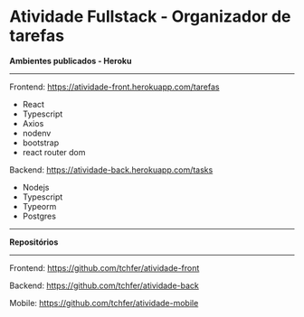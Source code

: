 # Atividade Fullstack - Organizador de tarefas


**Ambientes publicados - Heroku**

* * *

Frontend: https://atividade-front.herokuapp.com/tarefas  
*   React
*   Typescript
*   Axios
*   nodenv
*   bootstrap
*   react router dom

Backend: https://atividade-back.herokuapp.com/tasks  
*   Nodejs
*   Typescript
*   Typeorm
*   Postgres
  
* * * 
 
**Repositórios**

* * *

Frontend: https://github.com/tchfer/atividade-front  

Backend: https://github.com/tchfer/atividade-back  

Mobile: https://github.com/tchfer/atividade-mobile